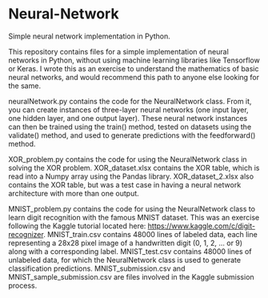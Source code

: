 # Neural-Network
Simple neural network implementation in Python.

This repository contains files for a simple implementation of neural networks in Python, without using machine learning libraries like Tensorflow or Keras. I wrote this as an exercise to understand the mathematics of basic neural networks, and would recommend this path to anyone else looking for the same.

neuralNetwork.py contains the code for the NeuralNetwork class. From it, you can create instances of three-layer neural networks (one input layer, one hidden layer, and one output layer). These neural network instances can then be trained using the train() method, tested on datasets using the validate() method, and used to generate predictions with the feedforward() method.

XOR_problem.py contains the code for using the NeuralNetwork class in solving the XOR problem. XOR_dataset.xlsx contains the XOR table, which is read into a Numpy array using the Pandas library. XOR_dataset_2.xlsx also contains the XOR table, but was a test case in having a neural network architecture with more than one output.

MNIST_problem.py contains the code for using the NeuralNetwork class to learn digit recognition with the famous MNIST dataset. This was an exercise following the Kaggle tutorial located here: https://www.kaggle.com/c/digit-recognizer. MNIST_train.csv contains 48000 lines of labeled data, each line representing a 28x28 pixel image of a handwritten digit (0, 1, 2, ... or 9) along with a corresponding label. MNIST_test.csv contains 48000 lines of unlabeled data, for which the NeuralNetwork class is used to generate classification predictions. MNIST_submission.csv and MNIST_sample_submission.csv are files involved in the Kaggle submission process.
